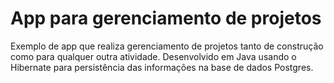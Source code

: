# App para gerenciamento de projetos #

Exemplo de app que realiza gerenciamento de projetos tanto de construção como para qualquer outra atividade.
Desenvolvido em Java usando o Hibernate para persistência das informações na base de dados Postgres.